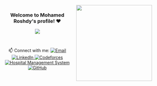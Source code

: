 <img width="250" align="right" src="https://media.giphy.com/media/SWoSkN6DxTszqIKEqv/giphy.gif">



<h3 align="center">
      Welcome to Mohamed Roshdy's profile! ♥
 </h3>




<!-- <img src="https://github.com/Govindv7555/Govindv7555/blob/main/49e76e0596857673c5c80c85b84394c1.gif" width=1000px height=95px> -->
<!-- Typing SVG by DenverCoder1 - https://github.com/DenverCoder1/readme-typing-svg -->
<p align="center">
  <a href="https://github.com/DenverCoder1/readme-typing-svg"><img src="https://readme-typing-svg.herokuapp.com/?lines=Data%20Scientist;Always%20learning%20new%20things&font=Fira%20Code&center=true&width=440&height=45&color=f75c7e&vCenter=true&size=22"></a>
</p> 
</p>
<br/>
<p align="center">
  📫 Connect with me: 
  <a href="mailto:at744245@gmail.com">
    <img alt="Email" src="https://img.shields.io/badge/Email-D14836?style=flat-square&logo=gmail&logoColor=white" />
  </a>
  <a href="https://www.linkedin.com/in/ahmed-tarek-a3063019b">
    <img alt="LinkedIn" src="https://img.shields.io/badge/LinkedIn-0077B5?style=flat-square&logo=linkedin&logoColor=white" />
  </a>
  
  <a href="https://codeforces.com/profile/Code_Genius">
    <img alt="Codeforces" src="https://img.shields.io/badge/Codeforces-1F8ACB?style=flat-square&logo=codeforces&logoColor=white" />
  </a>
  <a href="https://github.com/Mido191020/Hospital-management-system">
    <img alt="Hospital Management System" src="https://img.shields.io/badge/Hospital%20Management%20System-2B9EB3?style=flat-square&logo=github&logoColor=white" />
  </a>
  <a href="https://github.com/Mido191020/">
    <img alt="GitHub" src="https://img.shields.io/badge/GitHub-181717?style=flat-square&logo=github&logoColor=white" />
  </a>
</p>
